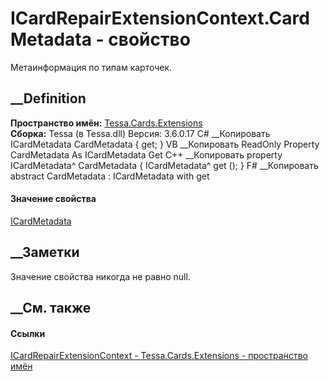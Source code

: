 # ICardRepairExtensionContext.CardMetadata - свойство
Метаинформация по типам карточек.
##  __Definition
 **Пространство имён:** [Tessa.Cards.Extensions](N_Tessa_Cards_Extensions.htm)  
 **Сборка:** Tessa (в Tessa.dll) Версия: 3.6.0.17
C# __Копировать
    ICardMetadata CardMetadata { get; }
VB __Копировать
     ReadOnly Property CardMetadata As ICardMetadata
    	Get
C++ __Копировать
    property ICardMetadata^ CardMetadata {
    	ICardMetadata^ get ();
    }
F# __Копировать
     abstract CardMetadata : ICardMetadata with get
#### Значение свойства
[ICardMetadata](T_Tessa_Cards_ICardMetadata.htm)
##  __Заметки
Значение свойства никогда не равно null.
## __См. также
#### Ссылки
[ICardRepairExtensionContext -
](T_Tessa_Cards_Extensions_ICardRepairExtensionContext.htm)
[Tessa.Cards.Extensions - пространство имён](N_Tessa_Cards_Extensions.htm)
